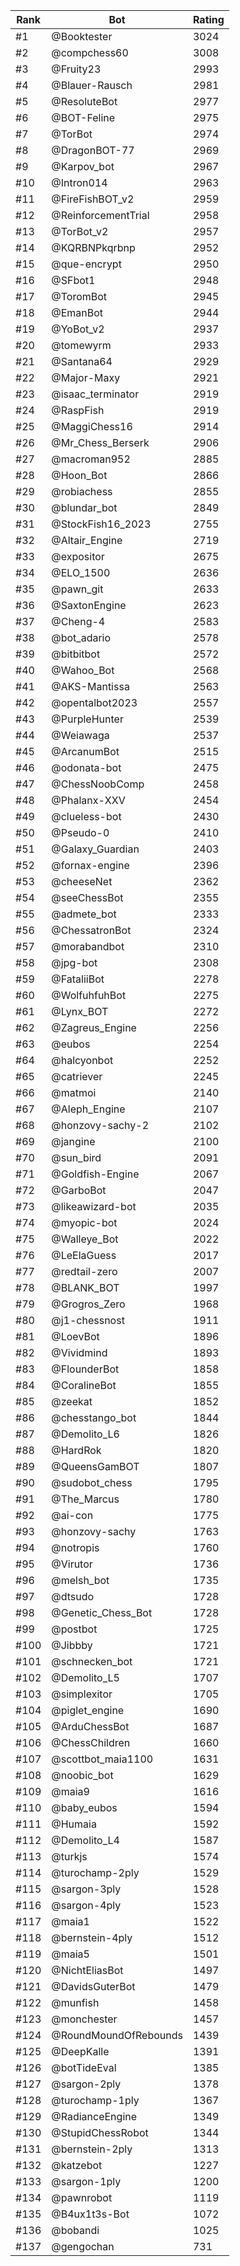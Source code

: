 Rank|Bot|Rating
---|---|---
#1|@Booktester|3024
#2|@compchess60|3008
#3|@Fruity23|2993
#4|@Blauer-Rausch|2981
#5|@ResoluteBot|2977
#6|@BOT-Feline|2975
#7|@TorBot|2974
#8|@DragonBOT-77|2969
#9|@Karpov_bot|2967
#10|@Intron014|2963
#11|@FireFishBOT_v2|2959
#12|@ReinforcementTrial|2958
#13|@TorBot_v2|2957
#14|@KQRBNPkqrbnp|2952
#15|@que-encrypt|2950
#16|@SFbot1|2948
#17|@ToromBot|2945
#18|@EmanBot|2944
#19|@YoBot_v2|2937
#20|@tomewyrm|2933
#21|@Santana64|2929
#22|@Major-Maxy|2921
#23|@isaac_terminator|2919
#24|@RaspFish|2919
#25|@MaggiChess16|2914
#26|@Mr_Chess_Berserk|2906
#27|@macroman952|2885
#28|@Hoon_Bot|2866
#29|@robiachess|2855
#30|@blundar_bot|2849
#31|@StockFish16_2023|2755
#32|@Altair_Engine|2719
#33|@expositor|2675
#34|@ELO_1500|2636
#35|@pawn_git|2633
#36|@SaxtonEngine|2623
#37|@Cheng-4|2583
#38|@bot_adario|2578
#39|@bitbitbot|2572
#40|@Wahoo_Bot|2568
#41|@AKS-Mantissa|2563
#42|@opentalbot2023|2557
#43|@PurpleHunter|2539
#44|@Weiawaga|2537
#45|@ArcanumBot|2515
#46|@odonata-bot|2475
#47|@ChessNoobComp|2458
#48|@Phalanx-XXV|2454
#49|@clueless-bot|2430
#50|@Pseudo-0|2410
#51|@Galaxy_Guardian|2403
#52|@fornax-engine|2396
#53|@cheeseNet|2362
#54|@seeChessBot|2355
#55|@admete_bot|2333
#56|@ChessatronBot|2324
#57|@morabandbot|2310
#58|@jpg-bot|2308
#59|@FataliiBot|2278
#60|@WolfuhfuhBot|2275
#61|@Lynx_BOT|2272
#62|@Zagreus_Engine|2256
#63|@eubos|2254
#64|@halcyonbot|2252
#65|@catriever|2245
#66|@matmoi|2140
#67|@Aleph_Engine|2107
#68|@honzovy-sachy-2|2102
#69|@jangine|2100
#70|@sun_bird|2091
#71|@Goldfish-Engine|2067
#72|@GarboBot|2047
#73|@likeawizard-bot|2035
#74|@myopic-bot|2024
#75|@Walleye_Bot|2022
#76|@LeElaGuess|2017
#77|@redtail-zero|2007
#78|@BLANK_BOT|1997
#79|@Grogros_Zero|1968
#80|@j1-chessnost|1911
#81|@LoevBot|1896
#82|@Vividmind|1893
#83|@FlounderBot|1858
#84|@CoralineBot|1855
#85|@zeekat|1852
#86|@chesstango_bot|1844
#87|@Demolito_L6|1826
#88|@HardRok|1820
#89|@QueensGamBOT|1807
#90|@sudobot_chess|1795
#91|@The_Marcus|1780
#92|@ai-con|1775
#93|@honzovy-sachy|1763
#94|@notropis|1760
#95|@Virutor|1736
#96|@melsh_bot|1735
#97|@dtsudo|1728
#98|@Genetic_Chess_Bot|1728
#99|@postbot|1725
#100|@Jibbby|1721
#101|@schnecken_bot|1721
#102|@Demolito_L5|1707
#103|@simplexitor|1705
#104|@piglet_engine|1690
#105|@ArduChessBot|1687
#106|@ChessChildren|1660
#107|@scottbot_maia1100|1631
#108|@noobic_bot|1629
#109|@maia9|1616
#110|@baby_eubos|1594
#111|@Humaia|1592
#112|@Demolito_L4|1587
#113|@turkjs|1574
#114|@turochamp-2ply|1529
#115|@sargon-3ply|1528
#116|@sargon-4ply|1523
#117|@maia1|1522
#118|@bernstein-4ply|1512
#119|@maia5|1501
#120|@NichtEliasBot|1497
#121|@DavidsGuterBot|1479
#122|@munfish|1458
#123|@monchester|1457
#124|@RoundMoundOfRebounds|1439
#125|@DeepKalle|1391
#126|@botTideEval|1385
#127|@sargon-2ply|1378
#128|@turochamp-1ply|1367
#129|@RadianceEngine|1349
#130|@StupidChessRobot|1344
#131|@bernstein-2ply|1313
#132|@katzebot|1227
#133|@sargon-1ply|1200
#134|@pawnrobot|1119
#135|@B4ux1t3s-Bot|1072
#136|@bobandi|1025
#137|@gengochan|731

